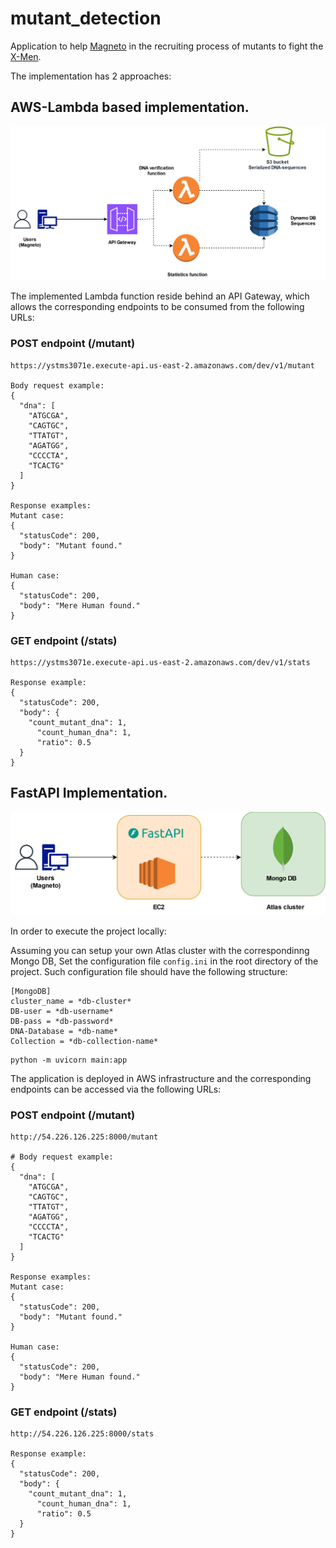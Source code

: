 # mutant_detection

Application to help [Magneto](https://x-men.fandom.com/es/wiki/Magneto) in the recruiting process of mutants to fight the [X-Men](https://x-men.fandom.com/es/wiki/Wiki_X-Men).

The implementation has 2 approaches:

## AWS-Lambda based implementation.

![AWS_lambda_architecture](./meli_test_aws_lambda.drawio.svg)

The implemented Lambda function reside behind an API Gateway, which allows the corresponding endpoints to be consumed from the following URLs:

### POST endpoint (/mutant)
```
https://ystms3071e.execute-api.us-east-2.amazonaws.com/dev/v1/mutant

Body request example:
{
  "dna": [
    "ATGCGA",
    "CAGTGC",
    "TTATGT",
    "AGATGG",
    "CCCCTA",
    "TCACTG"
  ]
}

Response examples:
Mutant case:
{
  "statusCode": 200,
  "body": "Mutant found."
}

Human case:
{
  "statusCode": 200,
  "body": "Mere Human found."
}

```

### GET endpoint (/stats)
```
https://ystms3071e.execute-api.us-east-2.amazonaws.com/dev/v1/stats

Response example:
{
  "statusCode": 200,
  "body": {
    "count_mutant_dna": 1,
      "count_human_dna": 1,
      "ratio": 0.5
  }
}
```

## FastAPI Implementation.

![AWS_lambda_architecture](./fast_api_meli_test.drawio.svg)

In order to execute the project locally:

Assuming you can setup your own Atlas cluster with the correspondinng Mongo DB, Set the configuration file ```config.ini``` in the root directory of the project. Such configuration file should have the following structure:

```
[MongoDB]
cluster_name = *db-cluster*
DB-user = *db-username*
DB-pass = *db-password*
DNA-Database = *db-name*
Collection = *db-collection-name*
```

```
python -m uvicorn main:app
```

The application is deployed in AWS infrastructure and the corresponding endpoints can be accessed via the following URLs:

### POST endpoint (/mutant)
```
http://54.226.126.225:8000/mutant

# Body request example:
{
  "dna": [
    "ATGCGA",
    "CAGTGC",
    "TTATGT",
    "AGATGG",
    "CCCCTA",
    "TCACTG"
  ]
}

Response examples:
Mutant case:
{
  "statusCode": 200,
  "body": "Mutant found."
}

Human case:
{
  "statusCode": 200,
  "body": "Mere Human found."
}

```

### GET endpoint (/stats)
```
http://54.226.126.225:8000/stats

Response example:
{
  "statusCode": 200,
  "body": {
    "count_mutant_dna": 1,
      "count_human_dna": 1,
      "ratio": 0.5
  }
}
```